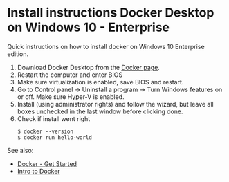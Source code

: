 # Install instructions Docker Desktop on Windows 10 - Enterprise

Quick instructions on how to install docker on Windows 10 Enterprise edition.


1. Download Docker Desktop from the [Docker page](https://docs.docker.com/docker-for-windows/install/).
1. Restart the computer and enter BIOS
1. Make sure virtualization is enabled, save BIOS and restart.
1. Go to Control panel -> Uninstall a program -> Turn Windows features on or off. Make sure Hyper-V is enabled.
1. Install (using administrator rights) and follow the wizard, but leave all boxes unchecked in the last window before clicking done.
1. Check if install went right
   ```console  
   $ docker --version
   $ docker run hello-world
   ```  


See also:
* [Docker - Get Started](https://docs.docker.com/get-started/)
* [Intro to Docker](https://docker-curriculum.com/)
